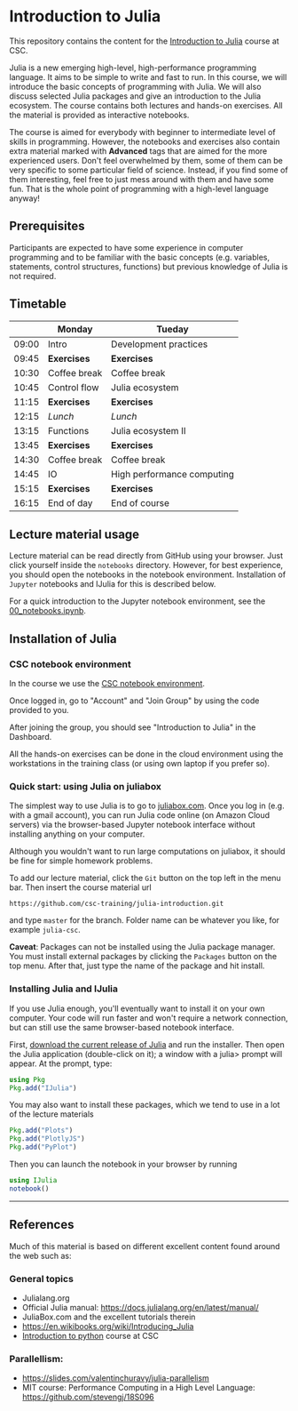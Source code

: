# Introduction to Julia

This repository contains the content for the [Introduction to Julia](https://www.csc.fi/web/training/-/julia_intro_2019) course at CSC.

Julia is a new emerging high-level, high-performance programming language. It aims to be simple to write and fast to run. In this course, we will introduce the basic concepts of programming with Julia. We will also discuss selected Julia packages and give an introduction to the Julia ecosystem. The course contains both lectures and hands-on exercises. All the material is provided as interactive notebooks.

The course is aimed for everybody with beginner to intermediate level of skills in programming. However, the notebooks and exercises also contain extra material marked with **Advanced** tags that are aimed for the more experienced users. Don't feel overwhelmed by them, some of them can be very specific to some particular field of science. Instead, if you find some of them interesting, feel free to just mess around with them and have some fun. That is the whole point of programming with a high-level language anyway!



## Prerequisites
Participants are expected to have some experience in computer programming and to be familiar with the basic concepts (e.g. variables, statements, control structures, functions) but previous knowledge of Julia is not required.


## Timetable

|       | Monday         |  Tueday 
| ----- |--------------- | ----------- 
| 09:00 | Intro          |  Development practices 
| 09:45 | **Exercises**  |  **Exercises**          
| 10:30 | Coffee break   |  Coffee break          
| 10:45 | Control flow   |  Julia ecosystem 
| 11:15 | **Exercises**  |  **Exercises**   
| 12:15 | *Lunch*        |  *Lunch*
| 13:15 | Functions      |  Julia ecosystem II 
| 13:45 | **Exercises**  |  **Exercises** 
| 14:30 | Coffee break   |  Coffee break 
| 14:45 | IO             |  High performance computing
| 15:15 | **Exercises**  |  **Exercises** 
| 16:15 | End of day     |  End of course 


## Lecture material usage
Lecture material can be read directly from GitHub  using your browser. Just click yourself inside the `notebooks` directory. However, for best experience, you should open the notebooks in the notebook environment. Installation of `Jupyter` notebooks and IJulia for this is described below.

For a quick introduction to the Jupyter notebook environment, see the [00_notebooks.ipynb](notebooks/00_notebooks.ipynb).


## Installation of Julia

### CSC notebook environment
In the course we use the [CSC notebook environment](https://notebooks.csc.fi/).

Once logged in, go to "Account" and "Join Group" by using the code provided to you.

After joining the group, you should see "Introduction to Julia" in the Dashboard.

All the hands-on exercises can be done in the cloud environment using the workstations in the training class (or using own laptop if you prefer so). 


### Quick start: using Julia on juliabox
The simplest way to use Julia is to go to [juliabox.com](https://www.juliabox.com/). Once you log in (e.g. with a gmail account), you can run Julia code online (on Amazon Cloud servers) via the browser-based Jupyter notebook interface without installing anything on your computer.

Although you wouldn't want to run large computations on juliabox, it should be fine for simple homework problems.

To add our lecture material, click the `Git` button on the top left in the menu bar. Then insert the course material url
```
https://github.com/csc-training/julia-introduction.git
```
and type `master` for the branch. Folder name can be whatever you like, for example `julia-csc`.

**Caveat**:
Packages can not be installed using the Julia package manager. You must install external packages by clicking the `Packages` button on the top menu. After that, just type the name of the package and hit install.


### Installing Julia and IJulia 
If you use Julia enough, you'll eventually want to install it on your own computer. Your code will run faster and won't require a network connection, but can still use the same browser-based notebook interface.

First, [download the current release of Julia](http://julialang.org/downloads/) and run the installer. Then open the Julia application (double-click on it); a window with a julia> prompt will appear. At the prompt, type:

```julia
using Pkg
Pkg.add("IJulia")
```
You may also want to install these packages, which we tend to use in a lot of the lecture materials
```julia
Pkg.add("Plots")
Pkg.add("PlotlyJS")
Pkg.add("PyPlot")
```


Then you can launch the notebook in your browser by running
```julia
using IJulia
notebook()
```


----
## References
Much of this material is based on different excellent content found around the web such as:

### General topics
- Julialang.org
- Official Julia manual: https://docs.julialang.org/en/latest/manual/
- JuliaBox.com and the excellent tutorials therein
- https://en.wikibooks.org/wiki/Introducing_Julia
- [Introduction to python](https://github.com/csc-training/python-introduction) course at CSC


### Parallellism:
- https://slides.com/valentinchuravy/julia-parallelism
- MIT course: Performance Computing in a High Level Language: https://github.com/stevengj/18S096
